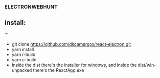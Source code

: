 ### ELECTRONWEBHUNT
## install:
'''
* git clone https://github.com/dkcamargox/react-electron.git
* yarn install
* yarn r-build
* yarn e-build
* inside the dist there's the installer for windows, and inside the dist/win-unpacked there's the ReactApp.exe
